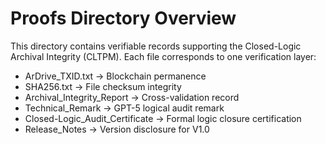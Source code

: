 # Proofs Directory Overview
This directory contains verifiable records supporting the Closed-Logic Archival Integrity (CLTPM).
Each file corresponds to one verification layer:
- ArDrive_TXID.txt → Blockchain permanence
- SHA256.txt → File checksum integrity
- Archival_Integrity_Report → Cross-validation record
- Technical_Remark → GPT-5 logical audit remark
- Closed-Logic_Audit_Certificate → Formal logic closure certification
- Release_Notes → Version disclosure for V1.0
